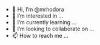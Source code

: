 - 👋 Hi, I’m @mrhodora
- 👀 I’m interested in ...
- 🌱 I’m currently learning ...
- 💞️ I’m looking to collaborate on ...
- 📫 How to reach me ...

<!---
mrhodora/mrhodora is a ✨ special ✨ repository because its `README.md` (this file) appears on your GitHub profile.
You can click the Preview link to take a look at your changes.
--->
